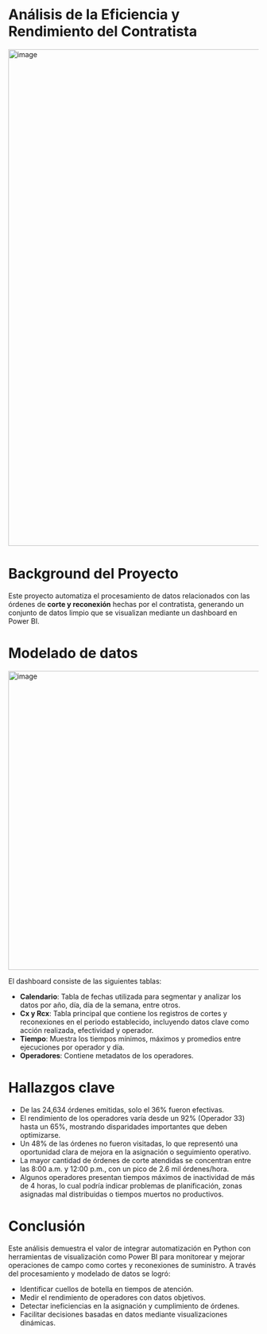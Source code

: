 # Análisis de la Eficiencia y Rendimiento del Contratista

<img width="1000" alt="image" src="https://github.com/user-attachments/assets/9e93f7c3-2093-4164-88a1-9717edb58461" />

# Background del Proyecto

Este proyecto automatiza el procesamiento de datos relacionados con las órdenes de **corte y reconexión** hechas por el contratista, generando un conjunto de datos limpio que se visualizan mediante un dashboard en Power BI.

# Modelado de datos

<img width="602" alt="image" src="https://github.com/user-attachments/assets/83d7814b-25bb-43bc-9684-8705ce82a765" />

El dashboard consiste de las siguientes tablas:

- **Calendario**: Tabla de fechas utilizada para segmentar y analizar los datos por año, día, día de la semana, entre otros.
- **Cx y Rcx**: Tabla principal que contiene los registros de cortes y reconexiones en el periodo establecido, incluyendo datos clave como acción realizada, efectividad y operador.
- **Tiempo**: Muestra los tiempos mínimos, máximos y promedios entre ejecuciones por operador y día.
- **Operadores**: Contiene metadatos de los operadores.

# Hallazgos clave

- De las 24,634 órdenes emitidas, solo el 36% fueron efectivas.
- El rendimiento de los operadores varía desde un 92% (Operador 33) hasta un 65%, mostrando disparidades importantes que deben optimizarse.
- Un 48% de las órdenes no fueron visitadas, lo que representó una oportunidad clara de mejora en la asignación o seguimiento operativo.
- La mayor cantidad de órdenes de corte atendidas se concentran entre las 8:00 a.m. y 12:00 p.m., con un pico de 2.6 mil órdenes/hora.
- Algunos operadores presentan tiempos máximos de inactividad de más de 4 horas, lo cual podría indicar problemas de planificación, zonas asignadas mal distribuidas o tiempos muertos no productivos.

# Conclusión

Este análisis demuestra el valor de integrar automatización en Python con herramientas de visualización como Power BI para monitorear y mejorar operaciones de campo como cortes y reconexiones de suministro. A través del procesamiento y modelado de datos se logró:

- Identificar cuellos de botella en tiempos de atención.
- Medir el rendimiento de operadores con datos objetivos.
- Detectar ineficiencias en la asignación y cumplimiento de órdenes.
- Facilitar decisiones basadas en datos mediante visualizaciones dinámicas.


